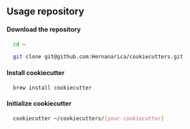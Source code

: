 
## Usage repository

#### Download the repository

```bash
  cd ~
```

```bash
  git clone git@github.com:Hernanarica/cookiecutters.git
```

#### Install cookiecutter

```bash
  brew install cookiecutter
```

#### Initialize cookiecutter

```bash
  cookiecutter ~/cookiecutters/[your-cookiecutter]
```